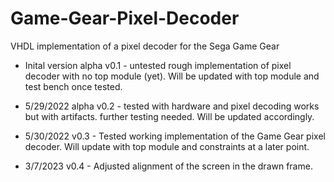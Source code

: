 # Game-Gear-Pixel-Decoder
VHDL implementation of a pixel decoder for the Sega Game Gear

* Inital version alpha v0.1 - untested rough implementation of pixel decoder with no top module (yet). Will be updated with top module and test bench once tested.

* 5/29/2022 alpha v0.2 - tested with hardware and pixel decoding works but with artifacts. further testing needed. Will be updated accordingly.

* 5/30/2022 v0.3 - Tested working implementation of the Game Gear pixel decoder. Will update with top module and constraints at a later point.

* 3/7/2023 v0.4 - Adjusted alignment of the screen in the drawn frame.
